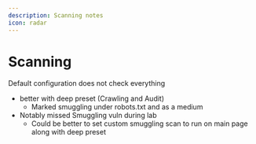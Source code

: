 ```yaml
---
description: Scanning notes
icon: radar
---
```


# Scanning

Default configuration does not check everything

* better with deep preset (Crawling and Audit)
  * Marked smuggling under robots.txt and as a medium
* Notably missed Smuggling vuln during lab
  * Could be better to set custom smuggling scan to run on main page along with deep preset


